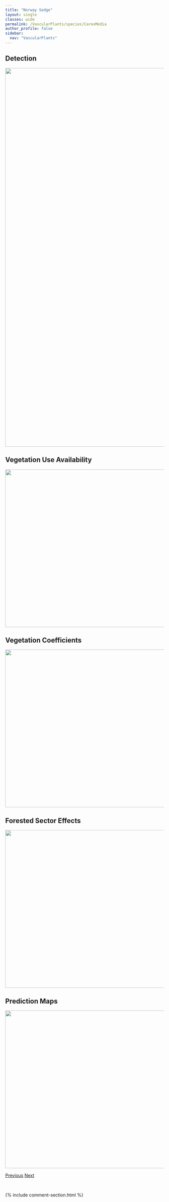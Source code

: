 ```yaml
---
title: "Norway Sedge"
layout: single
classes: wide
permalink: /VascularPlants/species/CarexMedia
author_profile: false
sidebar:
  nav: "VascularPlants"
---
```


<h2>Detection</h2>

<a href="https://drive.google.com/uc?export=view&id=1F7ry8TVmsoJgikQFZd3M0j0VOTPTCm4N">
<img src="https://drive.google.com/uc?export=view&id=1F7ry8TVmsoJgikQFZd3M0j0VOTPTCm4N" height = "1200" width = "800">
</a>


<h2>Vegetation Use Availability</h2>

<a href="https://drive.google.com/uc?export=view&id=1OioqG9LeaJZTrOMLQh2Vm_0fRPEwryNa">
<img src="https://drive.google.com/uc?export=view&id=1OioqG9LeaJZTrOMLQh2Vm_0fRPEwryNa" height = "500" width = "1000">
</a>


<h2>Vegetation Coefficients</h2>

<a href="https://drive.google.com/uc?export=view&id=1uNjpekP96BhsAKv_YxY4l0Is7DWFDKBM">
<img src="https://drive.google.com/uc?export=view&id=1uNjpekP96BhsAKv_YxY4l0Is7DWFDKBM" height = "500" width = "1000">
</a>


<h2>Forested Sector Effects</h2>

<a href="https://drive.google.com/uc?export=view&id=11dsV64kKHnFUsTKe6Q8EUYEouJgWPpUy">
<img src="https://drive.google.com/uc?export=view&id=11dsV64kKHnFUsTKe6Q8EUYEouJgWPpUy" height = "500" width = "1000">
</a>


<h2>Prediction Maps</h2>

<a href="https://drive.google.com/uc?export=view&id=1Mi_QRjrv8AHCF1-ndYJe7yYbv2P80j6_">
<img src="https://drive.google.com/uc?export=view&id=1Mi_QRjrv8AHCF1-ndYJe7yYbv2P80j6_" height = "500" width = "1000">
</a>


<a href="/DevelopmentWebsite/VascularPlants/species/CarexMagellanica" class="pagination--pager" title="Boreal Bog Sedge">Previous</a> <a href="/DevelopmentWebsite/VascularPlants/species/CarexMicroptera" class="pagination--pager" title="Small Winged Sedge">Next</a>

<p>&nbsp;</p>

{% include comment-section.html %}

